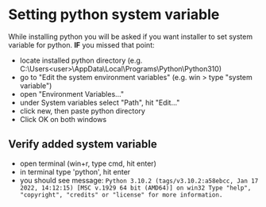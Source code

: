 # Setting python system variable
While installing python you will be asked if you want installer to set system variable for python.
<b>IF</b> you missed that point:
- locate installed python directory (e.g. C:\Users\<user>\AppData\Local\Programs\Python\Python310)
- go to "Edit the system environment variables" (e.g. win > type "system variable")
- open "Environment Variables..."
- under System variables select "Path", hit "Edit..."
- click new, then paste python directory
- Click OK on both windows

## Verify added system variable
- open terminal (win+r, type cmd, hit enter)
- in terminal type 'python', hit enter
- you should see message:
`Python 3.10.2 (tags/v3.10.2:a58ebcc, Jan 17 2022, 14:12:15) [MSC v.1929 64 bit (AMD64)] on win32
Type "help", "copyright", "credits" or "license" for more information.`